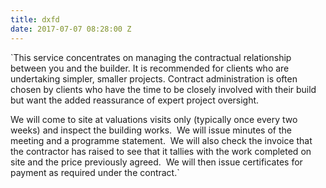 ```yaml
---
title: dxfd
date: 2017-07-07 08:28:00 Z
---
```


`This service concentrates on managing the contractual relationship between you and the builder. It is recommended for clients who are undertaking simpler, smaller projects. Contract administration is often chosen by clients who have the time to be closely involved with their build but want the added reassurance of expert project oversight.

We will come to site at valuations visits only (typically once every two weeks) and inspect the building works.  We will issue minutes of the meeting and a programme statement.  We will also check the invoice that the contractor has raised to see that it tallies with the work completed on site and the price previously agreed.  We will then issue certificates for payment as required under the contract.`